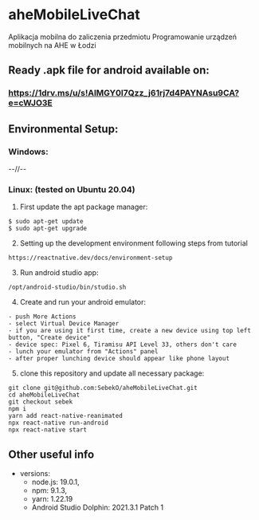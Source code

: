 # aheMobileLiveChat
Aplikacja mobilna do zaliczenia przedmiotu Programowanie urządzeń mobilnych na AHE w Łodzi

## Ready .apk file for android available on:

### https://1drv.ms/u/s!AlMGY0l7Qzz_j61rj7d4PAYNAsu9CA?e=cWJO3E

## Environmental Setup:

### Windows:

--//--

### Linux: (tested on Ubuntu 20.04)
1. First update the apt package manager:
```
$ sudo apt-get update
$ sudo apt-get upgrade
```
2. Setting up the development environment following steps from tutorial
```
https://reactnative.dev/docs/environment-setup
```
3. Run android studio app:
```
/opt/android-studio/bin/studio.sh
```
4. Create and run your android emulator:
```
- push More Actions
- select Virtual Device Manager
- if you are using it first time, create a new device using top left button, "Create device"
- device spec: Pixel 6, Tiramisu API Level 33, others don't care
- lunch your emulator from "Actions" panel
- after proper lunching device should appear like phone layout
```
5. clone this repository and update all necessary package:
```
git clone git@github.com:SebekO/aheMobileLiveChat.git
cd aheMobileLiveChat
git checkout sebek
npm i
yarn add react-native-reanimated
npx react-native run-android
npx react-native start
```
## Other useful info ##

- versions:
  - node.js: 19.0.1,
  - npm: 9.1.3,
  - yarn: 1.22.19
  - Android Studio Dolphin: 2021.3.1 Patch 1
